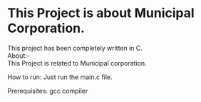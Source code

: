 
# This Project is about Municipal Corporation.
This project has been completely written in C.<br>
About:-<br>
This Project is related to Municipal corporation.

How to run:
Just run the main.c file.

Prerequisites:
gcc compiler

